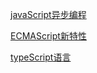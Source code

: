 [javaScript异步编程](https://github.com/qt670717885/study_markdown/blob/master/JavaSCript异步编程/JavaScript异步编程.md)

[ECMAScript新特性](https://github.com/qt670717885/study_markdown/blob/master/ECMAScript新特性/ecmascript新特性.md)

[typeScript语言](https://github.com/qt670717885/study_markdown/blob/master/TypeScript语言/typeScript语言.md)

